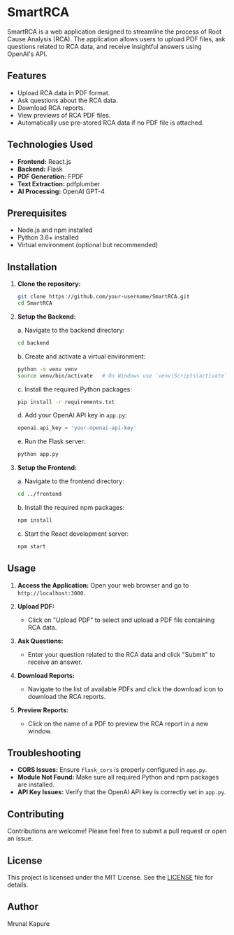 # SmartRCA

SmartRCA is a web application designed to streamline the process of Root Cause Analysis (RCA). The application allows users to upload PDF files, ask questions related to RCA data, and receive insightful answers using OpenAI's API.

## Features

- Upload RCA data in PDF format.
- Ask questions about the RCA data.
- Download RCA reports.
- View previews of RCA PDF files.
- Automatically use pre-stored RCA data if no PDF file is attached.

## Technologies Used

- **Frontend:** React.js
- **Backend:** Flask
- **PDF Generation:** FPDF
- **Text Extraction:** pdfplumber
- **AI Processing:** OpenAI GPT-4

## Prerequisites

- Node.js and npm installed
- Python 3.6+ installed
- Virtual environment (optional but recommended)

## Installation

1. **Clone the repository:**
    ```bash
    git clone https://github.com/your-username/SmartRCA.git
    cd SmartRCA
    ```

2. **Setup the Backend:**

    a. Navigate to the backend directory:
    ```bash
    cd backend
    ```

    b. Create and activate a virtual environment:
    ```bash
    python -m venv venv
    source venv/bin/activate   # On Windows use `venv\Scripts\activate`
    ```

    c. Install the required Python packages:
    ```bash
    pip install -r requirements.txt
    ```

    d. Add your OpenAI API key in `app.py`:
    ```python
    openai.api_key = 'your-openai-api-key'
    ```

    e. Run the Flask server:
    ```bash
    python app.py
    ```

3. **Setup the Frontend:**

    a. Navigate to the frontend directory:
    ```bash
    cd ../frontend
    ```

    b. Install the required npm packages:
    ```bash
    npm install
    ```

    c. Start the React development server:
    ```bash
    npm start
    ```

## Usage

1. **Access the Application:**
    Open your web browser and go to `http://localhost:3000`.

2. **Upload PDF:**
    - Click on "Upload PDF" to select and upload a PDF file containing RCA data.

3. **Ask Questions:**
    - Enter your question related to the RCA data and click "Submit" to receive an answer.

4. **Download Reports:**
    - Navigate to the list of available PDFs and click the download icon to download the RCA reports.

5. **Preview Reports:**
    - Click on the name of a PDF to preview the RCA report in a new window.


## Troubleshooting

- **CORS Issues:** Ensure `flask_cors` is properly configured in `app.py`.
- **Module Not Found:** Make sure all required Python and npm packages are installed.
- **API Key Issues:** Verify that the OpenAI API key is correctly set in `app.py`.

## Contributing

Contributions are welcome! Please feel free to submit a pull request or open an issue.

## License

This project is licensed under the MIT License. See the [LICENSE](LICENSE) file for details.

## Author
Mrunal Kapure

